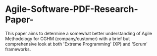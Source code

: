 # Agile-Software-PDF-Research-Paper-
This paper aims to determine a somewhat better understanding of Agile Methodology for CGHM (company/customer) with a brief but comprehensive look at both 'Extreme Programming' (XP) and 'Scrum' frameworks. 
